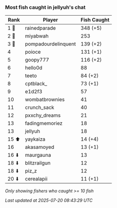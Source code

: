 ### Most fish caught in jellyuh's chat
| Rank | Player | Fish Caught |
|------|--------|-----------|
| 1 🥇  | rainedparade  | 348 (+5) |
| 2 🥈  | miyabwah  | 253 |
| 3 🥉  | pompadourdelinquent  | 139 (+2) |
| 4  | poioce  | 131 (+1) |
| 5  | goopy777  | 116 (+2) |
| 6  | hello0d  | 88 |
| 7  | teeto  | 84 (+2) |
| 8  | cptblack_  | 73 (+1) |
| 9  | e1d2f3  | 57 |
| 10  | wombatbrownies  | 41 |
| 11  | crunch_sack  | 40 |
| 12  | pxxchy_dreams  | 21 |
| 13  | fadingmemoriez  | 18 |
| 13  | jellyuh  | 18 |
| 15 ⬆ | yaykaiza  | 14 (+4) |
| 16  | akasamoyed  | 13 (+1) |
| 16 ⬇ | maurgauna  | 13 |
| 18 ⬇ | blitzrailgun  | 12 |
| 18 ⬇ | piz_z  | 12 |
| 20 ⬇ | cerealapii  | 11 (+1) |

_Only showing fishers who caught >= 10 fish_

_Last updated at 2025-07-20 08:43:29 UTC_